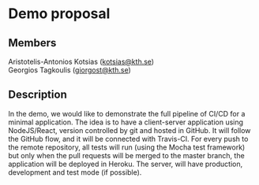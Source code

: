# Demo proposal

## Members
Aristotelis-Antonios Kotsias (kotsias@kth.se)  
Georgios Tagkoulis (giorgost@kth.se)

## Description
In the demo, we would like to demonstrate the full pipeline of CI/CD for a minimal application.
The idea is to have a client-server application using NodeJS/React, version controlled by git and 
hosted in GitHub. It will follow the GitHub flow, and it will be connected with Travis-CI. 
For every push to the remote repository, all tests will run (using the Mocha test framework) but only
when the pull requests will be merged to the master branch, the application will be deployed in Heroku.
The server, will have production, development and test mode (if possible).